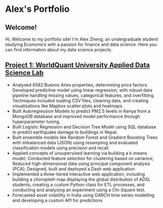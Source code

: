 # Alex's Portfolio

## Welcome!

Hi, Welcome to my portfolio site! I'm Alex Zheng, an undergraduate student studying Economics with a passion for finance and data science. Here you can find information about my data science projects.


## [Project 1: WorldQuant University Applied Data Science Lab](https://www.kaggle.com/code/alexzheng123/project1-housing-in-mexico)
- Analysed 6582 Buenos Aires properties, determining price factors. Developed predictive model using linear regression, with robust data pipeline handling missing values, categorical features, and overfitting. Techniques included loading CSV files, cleaning data, and creating visualizations like Mapbox scatter plots and heatmaps.
- Built Autoregression Models to predict PM2.5 levels in Kenya from a MongoDB database and improved model performance through hyperparameter tuning.
- Built Logistic Regression and Decision Tree Model using SQL database to predict earthquake damage to buildings in Nepal.
- Built ensemble models like Random Forest and Gradient Boosting Trees with imbalanced data (JSON) using resampling and evaluated classification models using precision and recall
- Applied concepts of unsupervised learning via building a k-means model; Conducted feature selection for clustering based on variance; Reduced high-dimensional data using principal component analysis (PCA); Designed, built and deployed a Dash web application.
- Implemented a three-tiered interactive web application, including building a choropleth map displaying the global distribution of ADSL students, creating a custom Python class for ETL processes, and conducting and analysing an experiment using a Chi-Square test.
- Forecasted asset volatility in India using GARCH time series modelling and developing a custom API for predictions

